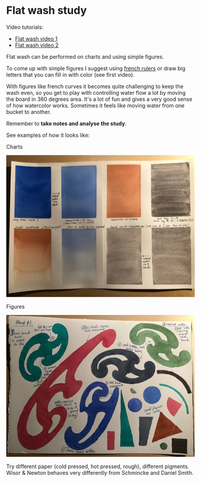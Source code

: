 # Flat wash study

Video tutorials:
- [Flat wash video 1](https://www.youtube.com/watch?v=NAZGGY9snwE) 
- [Flat wash video 2](https://www.youtube.com/watch?v=efSp9VWnft8)

Flat wash can be performed on charts and using simple figures.

To come up with simple figures I suggest using [french rulers](https://www.etsy.com/au/market/french_curve) or draw big letters that you can fill in with color (see first video).

With figures like french curves it becomes quite challenging to keep the wash even, so you get to play with controlling water flow a lot by moving the board in 360 degrees area. It's a lot of fun and gives a very good sense of how watercolor works. Sometimes it feels like moving water from one bucket to another.

Remember to **take notes and analyse the study**.

See examples of how it looks like:

Charts

![charts](./fw_2.jpg)

Figures

![figures](./fw_1.jpg)

Try different paper (cold pressed, hot pressed, rough), different pigments. Wisor & Newton behaves very differently from Schmincke and Daniel Smith.